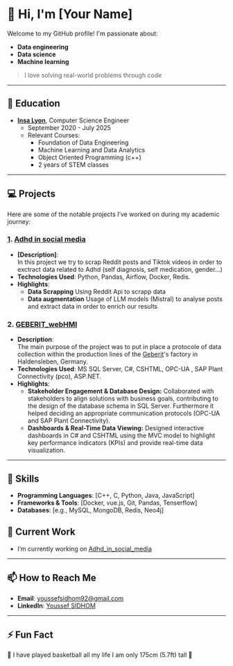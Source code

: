 
# 👋 Hi, I'm [Your Name]
Welcome to my GitHub profile! I'm passionate about:
- **Data engineering**
- **Data science**
- **Machine learning**
>I love solving real-world problems through code 

---

## 🏫 Education
- **[Insa Lyon](https://if.insa-lyon.fr/en)**, Computer Science Engineer
  - September 2020 - July 2025
  - Relevant Courses: 
    - Foundation of Data Engineering
    - Machine Learning and Data Analytics
    - Object Oriented Programming (c++)
    - 2 years of STEM classes 

---
## 💻 Projects
Here are some of the notable projects I’ve worked on during my academic journey:

### **[1](adhd_project). [Adhd in social media](https://github.com/NourJadiri/mental_health_disorders_analysis)**
- **[Description]**:\
In this project we try to scrap Reddit posts and Tiktok videos in order to exctract data related to Adhd (self diagnosis, self medication, gender...)
- **Technologies Used**: Python, Pandas, Airflow, Docker, Redis.
- **Highlights**:
  - **Data Scrapping** Using Reddit Api to scrapp data 
  - **Data augmentation** Usage of LLM models (Mistral)  to analyse posts and extract data in order to enrich our results 




### **2. [GEBERIT_webHMI](https://github.com/fasfous92/Geberit_WebHMI)**
- **Description**:\
The main purpose of the project was to put in place a protocole of data collection within the production lines of the [Geberit](https://www.geberit.com/)'s factory in Haldensleben, Germany. 
- **Technologies Used**: MS SQL Server, C#, CSHTML, OPC-UA , SAP Plant Connectivity (pco), ASP.NET.
- **Highlights**:
  - **Stakeholder Engagement & Database Design:** Collaborated with stakeholders to align solutions with business goals, contributing to the design of the database schema in SQL Server.
    Furthermore it helped deciding an appropriate communication protocols (OPC-UA and SAP Plant Connectivity).
  - **Dashboards & Real-Time Data Viewing:** Designed interactive dashboards in C# and CSHTML using the MVC model to highlight key performance indicators (KPIs) and provide real-time data visualization.


---

## 🌟 Skills
- **Programming Languages**: [C++, C, Python, Java,  JavaScript]
- **Frameworks & Tools**: [Docker, vue.js, Git, Pandas, Tenserflow]
- **Databases**: [e.g., MySQL, MongoDB, Redis, Neo4j]


## 🔭 Current Work
- I’m currently working on [Adhd_in_social_media](adhd_project)

---

## 📫 How to Reach Me
- **Email**: [youssefsidhom92@gmail.com](youssefsidhom92@gmail.com)
- **LinkedIn**: [Youssef SIDHOM](https://www.linkedin.com/in/youssef-sidhom-8125aa204/)


---

## ⚡ Fun Fact
🏀 I have played basketball all my life I am only 175cm (5.7ft) tall 🏀


